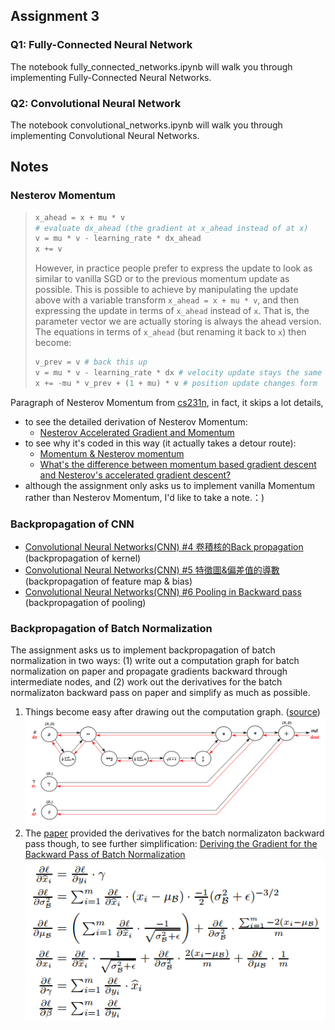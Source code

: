 ## Assignment 3
### Q1: Fully-Connected Neural Network
The notebook fully_connected_networks.ipynb will walk you through implementing Fully-Connected Neural Networks.
### Q2: Convolutional Neural Network 
The notebook convolutional_networks.ipynb will walk you through implementing Convolutional Neural Networks.

## Notes
### Nesterov Momentum
> ```python
> x_ahead = x + mu * v
> # evaluate dx_ahead (the gradient at x_ahead instead of at x)
> v = mu * v - learning_rate * dx_ahead
> x += v
> ```
> 
> However, in practice people prefer to express the update to look as similar to vanilla SGD or to the previous momentum update as possible. This is possible to achieve by manipulating the update above with a variable transform `x_ahead = x + mu * v`, and then expressing the update in terms of `x_ahead` instead of `x`. That is, the parameter vector we are actually storing is always the ahead version. The equations in terms of `x_ahead` (but renaming it back to `x`) then become:
> 
> ```python
> v_prev = v # back this up
> v = mu * v - learning_rate * dx # velocity update stays the same
> x += -mu * v_prev + (1 + mu) * v # position update changes form
> ```

Paragraph of Nesterov Momentum from [cs231n](https://cs231n.github.io/neural-networks-3/#sgd), in fact, it skips a lot details,
* to see the detailed derivation of Nesterov Momentum: 
  * [Nesterov Accelerated Gradient and Momentum](https://jlmelville.github.io/mize/nesterov.html)
* to see why it's coded in this way (it actually takes a detour route): 
  * [Momentum & Nesterov momentum](https://tensorflow.blog/2017/03/22/momentum-nesterov-momentum/)
  * [What's the difference between momentum based gradient descent and Nesterov's accelerated gradient descent?](https://stats.stackexchange.com/questions/179915/whats-the-difference-between-momentum-based-gradient-descent-and-nesterovs-acc)
* although the assignment only asks us to implement vanilla Momentum rather than Nesterov Momentum, I'd like to take a note.：) 

### Backpropagation of CNN
* [Convolutional Neural Networks(CNN) #4 卷積核的Back propagation](https://www.brilliantcode.net/1670/convolutional-neural-networks-4-backpropagation-in-kernels-of-cnns/) (backpropagation of kernel)
* [Convolutional Neural Networks(CNN) #5 特徵圖&偏差值的導數](https://www.brilliantcode.net/1748/convolutional-neural-networks-5-backpropagation-in-feature-maps-biases-of-cnns/) (backpropagation of feature map & bias)
* [Convolutional Neural Networks(CNN) #6 Pooling in Backward pass](https://www.brilliantcode.net/1781/convolutional-neural-networks-6-backpropagation-in-pooling-layers-of-cnns/) (backpropagation of pooling)

### Backpropagation of Batch Normalization
The assignment asks us to implement backpropagation of batch normalization in two ways: (1) write out a computation graph for batch normalization on paper and propagate gradients backward through intermediate nodes, and (2) work out the derivatives for the batch normalizaton backward pass on paper and simplify as much as possible.
1. Things become easy after drawing out the computation graph. ([source](https://kratzert.github.io/2016/02/12/understanding-the-gradient-flow-through-the-batch-normalization-layer.html))
![computation graph](img/BNcircuit.png)  
2. The [paper](https://arxiv.org/abs/1502.03167) provided the derivatives for the batch normalizaton backward pass though, to see further simplification: [Deriving the Gradient for the Backward Pass of Batch Normalization](https://kevinzakka.github.io/2016/09/14/batch_normalization/)  
![BN derivatives](img/BNderi.png)
 
